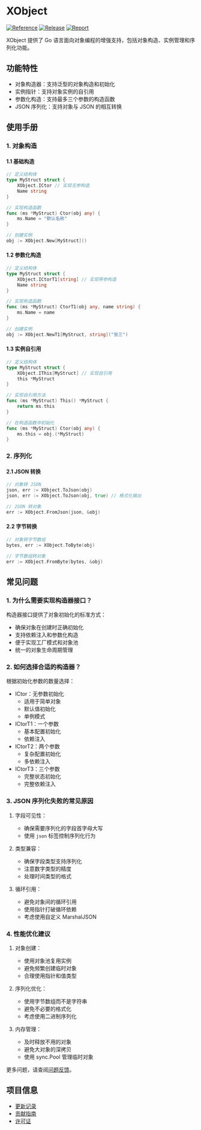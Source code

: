# XObject

[![Reference](https://pkg.go.dev/badge/github.com/eframework-org/EP.GO.UTIL/XObject.svg)](https://pkg.go.dev/github.com/eframework-org/EP.GO.UTIL/XObject)
[![Release](https://img.shields.io/github/v/tag/eframework-org/EP.GO.UTIL)](https://github.com/eframework-org/EP.GO.UTIL/tags)
[![Report](https://goreportcard.com/badge/github.com/eframework-org/EP.GO.UTIL)](https://goreportcard.com/report/github.com/eframework-org/EP.GO.UTIL)

XObject 提供了 Go 语言面向对象编程的增强支持，包括对象构造、实例管理和序列化功能。

## 功能特性

- 对象构造器：支持泛型的对象构造和初始化
- 实例指针：支持对象实例的自引用
- 参数化构造：支持最多三个参数的构造函数
- JSON 序列化：支持对象与 JSON 的相互转换

## 使用手册

### 1. 对象构造

#### 1.1 基础构造
```go
// 定义结构体
type MyStruct struct {
    XObject.ICtor // 实现无参构造
    Name string
}

// 实现构造函数
func (ms *MyStruct) Ctor(obj any) {
    ms.Name = "默认名称"
}

// 创建实例
obj := XObject.New[MyStruct]()
```

#### 1.2 参数化构造
```go
// 定义结构体
type MyStruct struct {
    XObject.ICtorT1[string] // 实现带参构造
    Name string
}

// 实现构造函数
func (ms *MyStruct) CtorT1(obj any, name string) {
    ms.Name = name
}

// 创建实例
obj := XObject.NewT1[MyStruct, string]("张三")
```

#### 1.3 实例自引用
```go
// 定义结构体
type MyStruct struct {
    XObject.IThis[MyStruct] // 实现自引用
    this *MyStruct
}

// 实现自引用方法
func (ms *MyStruct) This() *MyStruct {
    return ms.this
}

// 在构造函数中初始化
func (ms *MyStruct) Ctor(obj any) {
    ms.this = obj.(*MyStruct)
}
```

### 2. 序列化

#### 2.1 JSON 转换
```go
// 对象转 JSON
json, err := XObject.ToJson(obj)
json, err := XObject.ToJson(obj, true) // 格式化输出

// JSON 转对象
err := XObject.FromJson(json, &obj)
```

#### 2.2 字节转换
```go
// 对象转字节数组
bytes, err := XObject.ToByte(obj)

// 字节数组转对象
err := XObject.FromByte(bytes, &obj)
```

## 常见问题

### 1. 为什么需要实现构造器接口？
构造器接口提供了对象初始化的标准方式：
- 确保对象在创建时正确初始化
- 支持依赖注入和参数化构造
- 便于实现工厂模式和对象池
- 统一的对象生命周期管理

### 2. 如何选择合适的构造器？
根据初始化参数的数量选择：
- ICtor：无参数初始化
  - 适用于简单对象
  - 默认值初始化
  - 单例模式
- ICtorT1：一个参数
  - 基本配置初始化
  - 依赖注入
- ICtorT2：两个参数
  - 复杂配置初始化
  - 多依赖注入
- ICtorT3：三个参数
  - 完整状态初始化
  - 完整依赖注入

### 3. JSON 序列化失败的常见原因
1. 字段可见性：
   - 确保需要序列化的字段首字母大写
   - 使用 `json` 标签控制序列化行为

2. 类型兼容：
   - 确保字段类型支持序列化
   - 注意数字类型的精度
   - 处理时间类型的格式

3. 循环引用：
   - 避免对象间的循环引用
   - 使用指针打破循环依赖
   - 考虑使用自定义 MarshalJSON

### 4. 性能优化建议

1. 对象创建：
   - 使用对象池复用实例
   - 避免频繁创建临时对象
   - 合理使用指针和值类型

2. 序列化优化：
   - 使用字节数组而不是字符串
   - 避免不必要的格式化
   - 考虑使用二进制序列化

3. 内存管理：
   - 及时释放不用的对象
   - 避免大对象的深拷贝
   - 使用 sync.Pool 管理临时对象

更多问题，请查阅[问题反馈](../CONTRIBUTING.md#问题反馈)。

## 项目信息

- [更新记录](../CHANGELOG.md)
- [贡献指南](../CONTRIBUTING.md)
- [许可证](../LICENSE)
